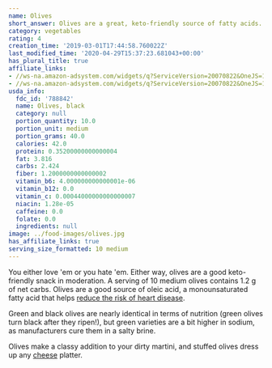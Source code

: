 ```yaml
---
name: Olives
short_answer: Olives are a great, keto-friendly source of fatty acids.
category: vegetables
rating: 4
creation_time: '2019-03-01T17:44:58.760022Z'
last_modified_time: '2020-04-29T15:37:23.681043+00:00'
has_plural_title: true
affiliate_links:
- //ws-na.amazon-adsystem.com/widgets/q?ServiceVersion=20070822&OneJS=1&Operation=GetAdHtml&MarketPlace=US&source=ss&ref=as_ss_li_til&ad_type=product_link&tracking_id=isitketo-20&marketplace=amazon&region=US&placement=B009GX9TSG&asins=B009GX9TSG&linkId=6abed518f21da1c94e75dc0a8ec312de&show_border=true&link_opens_in_new_window=true
- //ws-na.amazon-adsystem.com/widgets/q?ServiceVersion=20070822&OneJS=1&Operation=GetAdHtml&MarketPlace=US&source=ss&ref=as_ss_li_til&ad_type=product_link&tracking_id=isitketo-20&language=en_US&marketplace=amazon&region=US&placement=B00R8352XW&asins=B00R8352XW&linkId=88ea52299bdda2bb84908a56403157e4&show_border=true&link_opens_in_new_window=true
usda_info:
  fdc_id: '788842'
  name: Olives, black
  category: null
  portion_quantity: 10.0
  portion_unit: medium
  portion_grams: 40.0
  calories: 42.0
  protein: 0.35200000000000004
  fat: 3.816
  carbs: 2.424
  fiber: 1.2000000000000002
  vitamin_b6: 4.000000000000001e-06
  vitamin_b12: 0.0
  vitamin_c: 0.00044000000000000007
  niacin: 1.28e-05
  caffeine: 0.0
  folate: 0.0
  ingredients: null
image: ../food-images/olives.jpg
has_affiliate_links: true
serving_size_formatted: 10 medium
---
```


You either love 'em or you hate 'em. Either way, olives are a good keto-friendly snack in moderation. A serving of 10 medium olives contains 1.2 g of net carbs. Olives are a good source of oleic acid, a monounsaturated fatty acid that helps [reduce the risk of heart disease](https://www.ncbi.nlm.nih.gov/pubmed/15642702).

Green and black olives are nearly identical in terms of nutrition (green olives turn black after they ripen!), but green varieties are a bit higher in sodium, as manufacturers cure them in a salty brine.

Olives make a classy addition to your dirty martini, and stuffed olives dress up any [cheese](/cheese) platter.
